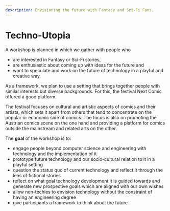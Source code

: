 ```yaml
---
description: Envisioning the future with Fantasy and Sci-Fi Fans.
---
```


# Techno-Utopia

A workshop is planned in which we gather with people who

* are interested in Fantasy or Sci-Fi stories,
* are enthusiastic about coming up with ideas for the future and
* want to speculate and work on the future of technology in a playful and creative way.

As a framework, we plan to use a setting that brings together people with similar interests but diverse backgrounds. For this, the festival Next Comic offered a good platform.

The festival focuses on cultural and artistic aspects of comics and their artists, which sets it apart from others that tend to concentrate on the popular or economic side of comics. The focus is also on promoting the Austrian comics scene on the one hand and providing a platform for comics outside the mainstream and related arts on the other.&#x20;

The **goal** of the workshop is to:

* engage people beyond computer science and engineering with technology and the implementation of it
* prototype future technology and our socio-cultural relation to it in a playful setting
* question the status quo of current technology and reflect it through the lens of fictional stories
* reflect on what goal technology development it is guided towards and generate new prospective goals which are aligned with our own wishes
* allow non-techies to envision technology without the constraint of having an engineering degree
* give participants a framework to think about the future
